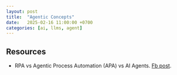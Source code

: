 ```yaml
---
layout: post
title:  "Agentic Concepts"
date:   2025-02-16 11:00:00 +0700
categories: [ai, llms, agent]
---
```


## Resources
- RPA vs Agentic Process Automation (APA) vs AI Agents. [Fb post](https://www.facebook.com/groups/cto.platform/permalink/2062130487566316/?mibextid=wwXIfr&rdid=8S1pmvmcZ9mHF1JV&share_url=https%3A%2F%2Fwww.facebook.com%2Fshare%2Fp%2F1HqGSo4yQn%2F%3Fmibextid%3DwwXIfr#).

